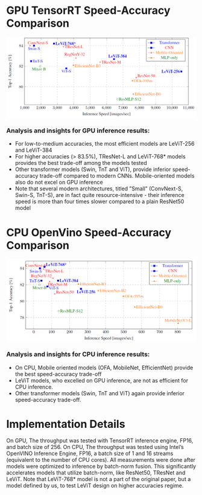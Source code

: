 #  GPU TensorRT Speed-Accuracy Comparison
<!--<p align="center">-->
<!-- <table class="tg">-->
   <tr>
    <td class="tg-c3ow"><img src="./pics/GPU.png" align="center" width="750""></td>
  </tr>
<!--</table>-->
<!--</p>-->

### Analysis and insights for GPU inference results:

- For low-to-medium accuracies, the most efficient models are LeViT-256 and LeViT-384
- For higher accuracies (> 83.5%), TResNet-L and LeViT-768* models provides the best trade-off among the models tested
- Other transformer models (Swin, TnT and ViT), provide inferior speed-accuracy trade-off compared to modern CNNs. Mobile-oriented models also do not excel on GPU inference
- Note that several modern architectures, titled ”Small” (ConvNext-S, Swin-S, TnT-S), are in fact quite resource-intensive - their inference speed is more than four times slower compared to a plain ResNet50 model


#  CPU OpenVino Speed-Accuracy Comparison
<!--<p align="center">-->
<!-- <table class="tg">-->
   <tr>
    <td class="tg-c3ow"><img src="./pics/CPU.png" align="center" width="750""></td>
  </tr>
<!--</table>-->
<!--</p>-->

### Analysis and insights for CPU inference results:
- On CPU, Mobile oriented models (OFA, MobileNet, EfficientNet) provide the best speed-accuracy trade-off
- LeViT models, who excelled on GPU inference, are not as efficient for CPU inference.
- Other transformer models (Swin, TnT and ViT) again provide inferior speed-accuracy trade-off.



# Implementation Details

On GPU, The throughput was tested with TensorRT inference engine, FP16, and batch size of 256. On CPU, The throughput was tested using Intel’s
OpenVINO Inference Engine, FP16, a batch size of 1 and 16 streams (equivalent to the number of CPU cores). All measurements were done after models were optimized to inference by batch-norm fusion. This significantly accelerates
models that utilize batch-norm, like ResNet50, TResNet and LeViT. Note that LeViT-768* model is not a part of the original paper, but a model defined by us, to test LeViT design on higher accuracies regime.